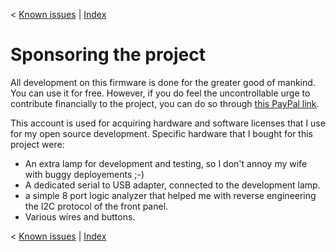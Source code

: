 < [Known issues](known_issues.md) | [Index](../README.md)

# Sponsoring the project

All development on this firmware is done for the greater good of mankind.
You can use it for free. However, if you do feel the uncontrollable urge
to contribute financially to the project, you can do so through
[this PayPal link](https://www.paypal.com/paypalme/bedsidelamp2).

This account is used for acquiring hardware and software licenses that
I use for my open source development. Specific hardware that I bought for
this project were:

* An extra lamp for development and testing, so I don't annoy my wife
  with buggy deployements ;-)
* A dedicated serial to USB adapter, connected to the development lamp.
* a simple 8 port logic analyzer that helped me with reverse engineering
  the I2C protocol of the front panel.
* Various wires and buttons.

< [Known issues](known_issues.md) | [Index](../README.md)
